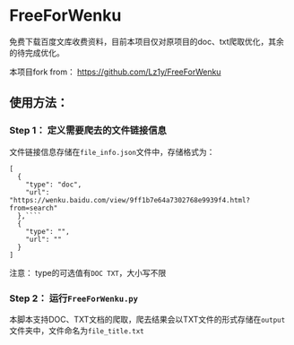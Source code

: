 # FreeForWenku

免费下载百度文库收费资料，目前本项目仅对原项目的doc、txt爬取优化，其余的待完成优化。

本项目fork from： https://github.com/Lz1y/FreeForWenku


## 使用方法：

### Step 1： 定义需要爬去的文件链接信息

文件链接信息存储在```file_info.json```文件中，存储格式为：
```
[
  {
    "type": "doc",
    "url": "https://wenku.baidu.com/view/9ff1b7e64a7302768e9939f4.html?from=search"
  },````
  {
    "type": "",
    "url": ""
  }
]
```
注意： type的可选值有```DOC TXT```，大小写不限

### Step 2： 运行```FreeForWenku.py```

本脚本支持DOC、TXT文档的爬取，爬去结果会以TXT文件的形式存储在```output```文件夹中，文件命名为```file_title.txt```


